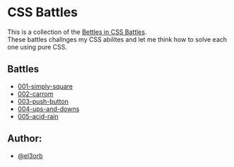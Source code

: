 # CSS Battles

This is a collection of the [Bettles in CSS Battles](https://cssbattle.dev/battles).
<br>
These battles challnges my CSS abilites and let me think how to solve each one using pure CSS.

## Battles
* [001-simply-square](https://github.com/KhaledElOrbany/css-battles/blob/master/assets/battles/001-simply-square.html)
* [002-carrom](https://github.com/KhaledElOrbany/css-battles/blob/master/assets/battles/002-carrom.html)
* [003-push-button](https://github.com/KhaledElOrbany/css-battles/blob/master/assets/battles/003-push-button.html)
* [004-ups-and-downs](https://github.com/KhaledElOrbany/css-battles/blob/master/assets/battles/004-ups-and-downs.html)
* [005-acid-rain](https://github.com/KhaledElOrbany/css-battles/blob/master/assets/battles/005-acid-rain.html)

## Author:
* [@el3orb](https://cssbattle.dev/player/el3orb)

